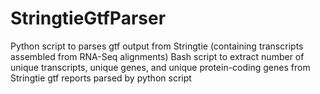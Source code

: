 # StringtieGtfParser
Python script to parses gtf output from Stringtie (containing transcripts assembled from RNA-Seq alignments)
Bash script to extract number of unique transcripts, unique genes, and unique protein-coding genes from Stringtie gtf reports parsed by python script
